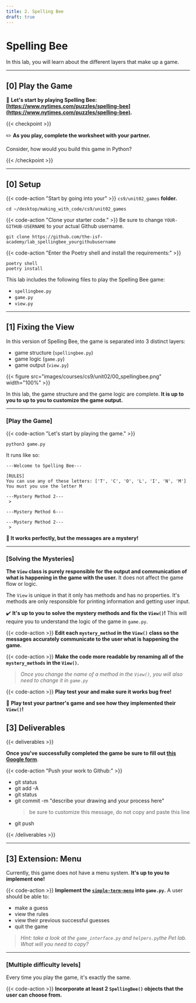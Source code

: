 ```yaml
---
title: 2. Spelling Bee
draft: true
---
```


# Spelling Bee

In this lab, you will learn about the different layers that make up a game.

---

## [0] Play the Game



👾 **Let's start by playing Spelling Bee: [https://www.nytimes.com/puzzles/spelling-bee](https://www.nytimes.com/puzzles/spelling-bee).**

{{< checkpoint >}}

✏️ **As you play, complete the worksheet with your partner.** 

Consider, how would you build this game in Python?

{{< /checkpoint >}}

---

## [0] Setup

{{< code-action "Start by going into your" >}} `cs9/unit02_games` **folder.**
```shell
cd ~/desktop/making_with_code/cs9/unit02_games
```

{{< code-action "Clone your starter code." >}} Be sure to change `YOUR-GITHUB-USERNAME` to your actual Github username.
```shell
git clone https://github.com/the-isf-academy/lab_spellingbee_yourgithubusername
```


{{< code-action "Enter the Poetry shell and install the requirements:" >}}
```shell
poetry shell
poetry install
```

This lab includes the following files to play the Spelling Bee game:
- `spellingbee.py`
- `game.py`
- `view.py`

---

## [1] Fixing the View 

In this version of Spelling Bee, the game is separated into 3 distinct layers:
- game structure (`spellingbee.py`)
- game logic (`game.py`)
- game output (`view.py`)

{{< figure src="images/courses/cs9/unit02/00_spellingbee.png" width="100%" >}}

In this lab, the game structure and the game logic are complete. **It is up to you to up to you to customize the game output.**

---

### [Play the Game]

{{< code-action "Let's start by playing the game." >}} 

```shell
python3 game.py
```

It runs like so:
```shell 
---Welcome to Spelling Bee---

[RULES]
You can use any of these letters: ['T', 'C', 'O', 'L', 'I', 'N', 'M']
You must you use the letter M

---Mystery Method 2---
 > 

---Mystery Method 6---

---Mystery Method 2---
 > 
```

**🤔 It works perfectly, but the messages are a mystery!**

---

### [Solving the Mysteries]

**The `View` class is purely responsible for the output and communication of what is happening in the game with the user.** It does not affect the game flow or logic. 

The `View` is unique in that it only has methods and has no properties. It's methods are only responsible for printing information and getting user input. 

✔️ **It's up to you to solve the mystery methods and fix the `View()`!** This will require you to understand the logic of the game in `game.py`. 

{{< code-action >}} **Edit each `mystery_method` in the `View()` class so the messages accurately communicate to the user what is happening the game.** 

{{< code-action >}} **Make the code more readable by renaming all of the `mystery_methods` in the `View()`.** 
> *Once you change the name of a method in the `View()`, you will also need to change it in `game.py`*

{{< code-action >}} **Play test your and make sure it works bug free!** 

👾 **Play test your partner's game and see how they implemented their `View()`!** 


## [3] Deliverables


{{< deliverables  >}}

**Once you've successfully completed the game be sure to fill out [this Google form](https://docs.google.com/forms/d/e/1FAIpQLScul5QUTuRN2MQUlX2rwvpCnxARWolbrP3R045kwjUsNXuN3g/viewform?usp=sf_link)**.


{{< code-action "Push your work to Github:" >}}
- git status
- git add -A
- git status
- git commit -m "describe your drawing and your process here"
  > be sure to customize this message, do not copy and paste this line
- git push

{{< /deliverables >}}


---

## [3] Extension: Menu


Currently, this game does not have a menu system. **It's up to you to implement one!**


{{< code-action >}} **Implement the [`simple-term-menu`](https://pypi.org/project/simple-term-menu/) into `game.py`.** A user should be able to:

- make a guess
- view the rules 
- view their previous successful guesses
- quit the game

> *Hint: take a look at the `game_interface.py` and `helpers.py`the Pet lab. What will you need to copy?*

---

### [Multiple difficulty levels]

Every time you play the game, it's exactly the same. 

{{< code-action >}} **Incorporate at least 2 `SpellingBee()` objects that the user can choose from.** 







